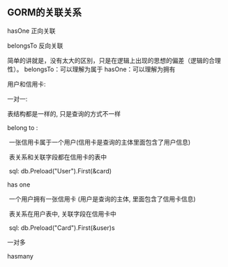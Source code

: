 ## GORM的关联关系

hasOne 正向关联

belongsTo 反向关联

简单的讲就是，没有太大的区别，只是在逻辑上出现的思想的偏差（逻辑的合理性）。
belongsTo：可以理解为属于
hasOne：可以理解为拥有





用户和信用卡:

一对一: 

表结构都是一样的,  只是查询的方式不一样

belong to :

​	一张信用卡属于一个用户(信用卡是查询的主体里面包含了用户信息)

​	表关系和关联字段都在信用卡的表中

​	sql: db.Preload("User").First(&card)

has one

​	一个用户拥有一张信用卡 (用户是查询的主体, 里面包含了信用卡信息)

​	表关系在用户表中, 关联字段在信用卡中

​	sql: db.Preload("Card").First(&user)s





一对多	

hasmany

​	





